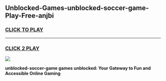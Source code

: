 
## Unblocked-Games-unblocked-soccer-game-Play-Free-anjbi
<h3>
<a href="https://premium76.site?title=unblocked-soccer-game&ref=18A1">CLICK TO PLAY</a></h3>
<hr>

<h3>
<a href="https://premium76.site?title=unblocked-soccer-game&ref=18A1">CLICK 2 PLAY</a>
  
</h3>

<a href="https://premium76.site?title=unblocked-soccer-game&ref=18A1"><img src="https://clearcache.store/games.png"></a>


**unblocked-soccer-game games unblocked: Your Gateway to Fun and Accessible Online Gaming**
